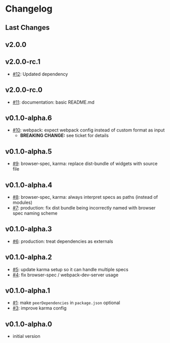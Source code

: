 # Changelog

## Last Changes


## v2.0.0
## v2.0.0-rc.1

- [#12](https://github.com/LaxarJS/laxar-infrastructure/issues/12): Updated dependency


## v2.0.0-rc.0

- [#11](https://github.com/LaxarJS/laxar-infrastructure/issues/11): documentation: basic README.md


## v0.1.0-alpha.6

- [#10](https://github.com/LaxarJS/laxar-infrastructure/issues/10): webpack: expect webpack config instead of custom format as input
   + **BREAKING CHANGE:** see ticket for details


## v0.1.0-alpha.5

- [#9](https://github.com/LaxarJS/laxar-infrastructure/issues/9): browser-spec, karma: replace dist-bundle of widgets with source file


## v0.1.0-alpha.4

- [#8](https://github.com/LaxarJS/laxar-infrastructure/issues/8): browser-spec, karma: always interpret specs as paths (instead of modules)
- [#7](https://github.com/LaxarJS/laxar-infrastructure/issues/7): production: fix dist bundle being incorrectly named with browser spec naming scheme


## v0.1.0-alpha.3

- [#6](https://github.com/LaxarJS/laxar-infrastructure/issues/6): production: treat dependencies as externals


## v0.1.0-alpha.2

- [#5](https://github.com/LaxarJS/laxar-infrastructure/issues/5): update karma setup so it can handle multiple specs
- [#4](https://github.com/LaxarJS/laxar-infrastructure/issues/4): fix browser-spec / webpack-dev-server usage


## v0.1.0-alpha.1

- [#1](https://github.com/LaxarJS/laxar-infrastructure/issues/1): make `peerDependencies` in `package.json` optional
- [#3](https://github.com/LaxarJS/laxar-infrastructure/issues/3): improve karma config


## v0.1.0-alpha.0

- initial version
